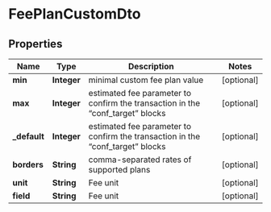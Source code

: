 # FeePlanCustomDto

## Properties
Name | Type | Description | Notes
------------ | ------------- | ------------- | -------------
**min** | **Integer** | minimal custom fee plan value |  [optional]
**max** | **Integer** | estimated fee parameter to confirm the transaction in the “conf_target” blocks |  [optional]
**_default** | **Integer** | estimated fee parameter to confirm the transaction in the “conf_target” blocks |  [optional]
**borders** | **String** | comma-separated rates of supported plans |  [optional]
**unit** | **String** | Fee unit |  [optional]
**field** | **String** | Fee unit |  [optional]
